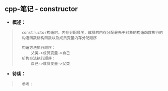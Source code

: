 ## cpp-笔记 - constructor
- **概述：**
>       constructor构造时，内存分配顺序，成员的内存分配是先于对象的构造函数执行的
>       构造函数析构函数以及成员变量内存分配顺序
>
>       构造方法执行顺序：
>           父类->成员变量->自己
>       析构方法执行顺序：
>           自己->成员变量->父类
>
>
>
>
>
>
>
>
>
>
>
>
>
>
>
>
>
>
>
>
>
>

- **待续：**
>       参考：
>
>
>
>
>
>
>
>
>
>
>
>
>
>
>
